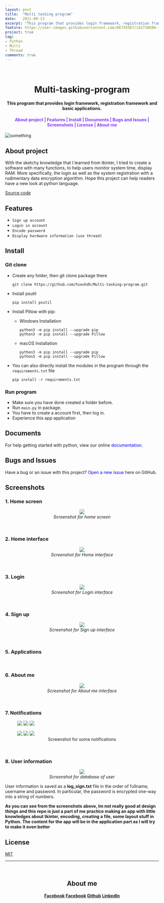 ```yaml
---
layout: post
title:  "Multi tasking program"
date:   2021-09-13
excerpt: "This program that provides login framework, registration framework and basic applications."
feature: https://user-images.githubusercontent.com/86739367/142738689-fab24d68-4373-47f8-80f1-46e90149c0c7.png
project: true
tag:
- Python 
- Multi
- Thread
comments: true
---
```


<h1 align="center">
  <br>Multi-tasking-program<br>
</h1>

<h4 align="center">
  This program that provides login framework, registration framework and basic applications.
</h4> 

<div align="center">
    <h4>
        <a href="#about-project" style="text-decoration: none; color:#823af7">About project | </a>
        <a href="#features" style="text-decoration: none; color:#823af7">Features | </a>
        <a href="#install" style="text-decoration: none; color:#823af7">Install | </a>
        <a href="#documents" style="text-decoration: none; color:#823af7">Documents | </a>
        <a href="#bugs-and-issues" style="text-decoration: none; color:#823af7">Bugs and Issues | </a>
        <a href="#screenshots" style="text-decoration: none; color:#823af7">Screenshots | </a>
        <a href="#license" style="text-decoration: none; color:#823af7">License | </a>
        <a href="#about-me" style="text-decoration: none; color:#823af7">About me</a>
    </h4>
</div>

![something](https://user-images.githubusercontent.com/86739367/132988864-ecadc18b-c73c-40eb-9c46-436a76f21157.png)


## About project

With the sketchy knowledge that I learned from tkinter, I tried to create a software with many functions, to help users monitor system time, display RAM. More specifically, the login as well as the system registration with a rudimentary data encryption algorithm. Hope this project can help readers have a new look at python language.

<div align="left">
    <a href="https://github.com/hieuhdh/Multi-tasking-program" class="btn">Source code</a> 
</div>


## Features

* `Sign up account`
* `Login in account`
* `Encode password`
* `Display hardware information (use thread)`

## **Install**

### Git clone

* Create any folder, then git clone package there

    ```command
    git clone https://github.com/hieuhdh/Multi-tasking-program.git
    ```
* Install psutil

    ```command
    pip install psutil
    ```
* Install Pillow with pip:

    * Windows Installation

        ```command
        python3 -m pip install --upgrade pip
        python3 -m pip install --upgrade Pillow
        ```
    * macOS Installation

        ```command
        python3 -m pip install --upgrade pip
        python3 -m pip install --upgrade Pillow
        ```

* You can also directly install the modules in the program through the `requirements.txt` file

    ```command
    pip install -r requirements.txt
    ```

### Run program

* Make sure you have done created a folder before.
* Run `main.py` in package.
* You have to create a account first, then log in.
* Experience this app application

## Documents

  For help getting started with python, view our online <a href="https://www.python.org/" style="text-decoration: none; color:blue" >documentation.</a>


## Bugs and Issues

  Have a bug or an issue with this project? <a href="https://github.com/hieuhdh/Multi-tasking-program/issues" style="text-decoration: none; color:blue" >Open a new issue</a> here on GitHub.

<h2 id = "screenshots">Screenshots</h2>

<h3>1. Home screen</h3>

<figure align="center">
	<a href="https://user-images.githubusercontent.com/86739367/132988864-ecadc18b-c73c-40eb-9c46-436a76f21157.png"><img src="https://user-images.githubusercontent.com/86739367/132988864-ecadc18b-c73c-40eb-9c46-436a76f21157.png"></a>
	<figcaption><a href="#" title="" style = "text-decoration: none"><i>Screenshot for home screen</i></a></figcaption>
</figure>

<br>
<h3>2. Home interface</h3>

<figure align="center">
	<a href="https://user-images.githubusercontent.com/86739367/132999147-b5fe975b-dc5c-455c-ad82-aa496a7919f7.png"><img src="https://user-images.githubusercontent.com/86739367/132999147-b5fe975b-dc5c-455c-ad82-aa496a7919f7.png"></a>
	<figcaption><a href="#" title="" style = "text-decoration: none"><i>Screenshot for Home interface</i></a></figcaption>
</figure>

<br>
<h3>3. Login</h3>

<figure align="center">
	<a href="https://user-images.githubusercontent.com/86739367/132989561-425cf48d-c77e-4c7c-a3a1-f849134299ae.png"><img src="https://user-images.githubusercontent.com/86739367/132989561-425cf48d-c77e-4c7c-a3a1-f849134299ae.png"></a>
	<figcaption><a href="#" title="" style = "text-decoration: none"><i>Screenshot for Login interface</i></a></figcaption>
</figure>

<br>
<h3>4. Sign up</h3>

<figure align="center">
	<a href="https://user-images.githubusercontent.com/86739367/132989641-7acb111d-7d45-463b-83e1-d0dd89d1280b.png"><img src="https://user-images.githubusercontent.com/86739367/132989641-7acb111d-7d45-463b-83e1-d0dd89d1280b.png"></a>
	<figcaption><a href="#" title="" style = "text-decoration: none"><i>Screenshot for Sign up interface</i></a></figcaption>
</figure>

<br>
<h3>5. Applications</h3>

<br>
<h3>6. About me</h3>

<figure align="center">
	<a href="https://user-images.githubusercontent.com/86739367/133070589-ade6b1c2-188d-4710-87a9-9f87f2f3dfaa.png"><img src="https://user-images.githubusercontent.com/86739367/133070589-ade6b1c2-188d-4710-87a9-9f87f2f3dfaa.png"></a>
	<figcaption><a href="#" title="" style = "text-decoration: none"><i>Screenshot for About me interface</i></a></figcaption>
</figure>

<br>
<h3>7. Notifications</h3>

<figure class="third">
	<img src="https://user-images.githubusercontent.com/86739367/132998794-33f72299-8ad6-48c7-8913-62ecc2bcf789.png">
	<img src="https://user-images.githubusercontent.com/86739367/132998735-8f5bce02-252c-4696-9563-c044d6ae74f0.png">
	<img src="https://user-images.githubusercontent.com/86739367/132998719-9a01ce11-0f51-4f02-83c9-1ea059e59c45.png">
	<figcaption></figcaption>
</figure>
<figure class="third">
    <img src="https://user-images.githubusercontent.com/86739367/132998737-15115ab7-3ea6-493c-be7c-5993f8319441.png">
	<img src="https://user-images.githubusercontent.com/86739367/132998733-80475b56-ba7c-4b82-be20-7a449651dd32.png">
	<img src="https://user-images.githubusercontent.com/86739367/132998732-f78dfeae-a7bf-48d3-947e-b4d22bf81499.png">
	<figcaption> <div style = "text-align: center">Screenshot for some notifications</div></figcaption>
</figure>
    
<br>
<h3>8. User information</h3>

<figure align="center">
	<a href="https://user-images.githubusercontent.com/86739367/132998817-2a0cb670-ab77-4a3e-89f8-39b4380f7538.png"><img src="https://user-images.githubusercontent.com/86739367/132998817-2a0cb670-ab77-4a3e-89f8-39b4380f7538.png"></a>
	<figcaption><a href="#" title="" style = "text-decoration: none"><i>Screenshot for database of user</i></a></figcaption>
</figure>


<div>User information is saved as a <strong>log_sign.txt</strong> file in the order of fullname, username and password. In particular, the password is encrypted one-way into a string of numbers.</div>


**As you can see from the screenshots above, Im not really good at design things and this repo is just a part of me practice making an app with little knowledges about tkinter, encoding, creating a file, some layout stuff in Python. The content for the app will be in the application part as I will try to make it even better**

## License

<div align="left">
    <a href="https://opensource.org/licenses/MIT" class="btn">MIT</a> 
</div>

---

<br>
<h2 id = "about-me" align="center">About me</h2>

<div align="center">
    <h4>
        <!-- <div class="btn btn-info">
            <div class="icon"><i class="fa fa-fw fa-facebook-square"></i></div>
            <span>Facebook</span>
        </div>  -->
        <a href="https://www.facebook.com/ao.lncb/" class="btn btn-info"><img alt="" class="fa fa-fw fa-facebook-square"><span>Facebook</span></a>
        <a href="https://www.facebook.com/ao.lncb/" class="btn btn-info">Facebook</a>
        <a href="https://github.com/hieuhdh/" class="btn btn-info">Github</a>
        <a href="https://www.linkedin.com/in/hieuhdh/" class="btn btn-info">LinkedIn</a>
    </h4>
</div><br><br>

<!-- <br>
<h2 id = "about-me">About me</h2>

<div class="button">
    <div class="icon">
        <i class="fab fa-facebook-f"></i>
    </div>
    <span>Facebook</span>
</div>
<div class="button">
    <div class="icon">
        <i class="fab fa-github"></i>
    </div>
    <span>Github</span>
</div>
<div class="button">
    <div class="icon">
        <i class="fab fa-linkedin-in"></i>
    </div>
    <span>LinkedIn</span>
</div> -->

<!-- 
<div align="left">
    <button class="slide_from_left_contact"><a href="https://www.facebook.com/ao.lncb/" style = "text-decoration: none">Facebook</a> </button>
    <button class="slide_from_left_contact"><a href="https://github.com/hieuhdh/" style = "text-decoration: none">Github</a> </button>
    <button class="slide_from_left_contact"><a href="https://www.linkedin.com/in/hieuhdh/" style = "text-decoration: none">LinkedIn</a> </button>
</div> -->

<!-- <div class = "hover-box">
    <a class = "btnn" href = "#">
        <span class = "name-desc">Facebook</span>
        <div class = "btn-icon fb">
       <i class = "\f230">
        </div>
    </a>
    <a class = "btnn" href = "#">
        <span class = "name-desc">Github</span>
        <div class = "btn-icon github">
       <i class = "\f09b">
        </div>
    </a>
    <a class = "btnn" href = "#">
        <span class = "name-desc">LinkedIn</span>
        <div class = "btn-icon linkedin">
       <i class = "\f0e1">
        </div>
    </a>
    
</div> -->